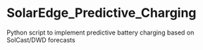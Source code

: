 # SolarEdge_Predictive_Charging
Python script to implement predictive battery charging based on SolCast/DWD forecasts
